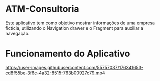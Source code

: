# ATM-Consultoria

Este aplicativo tem como objetivo mostrar informações de uma empresa fictícia, utilizando o Navigation drawer e o Fragment para auxiliar a navegação.

# Funcionamento do Aplicativo

https://user-images.githubusercontent.com/55757037/176341653-cd8f55be-3f6c-4a32-8515-763b00927c79.mp4
